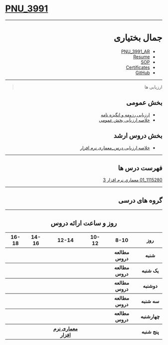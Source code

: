 # [PNU_3991](https://github.com/AliRazavi-edu/PNU_3991#TOC)

<div dir="rtl">
     
---------

# جمال بختیاری
- [PNU_3991_AR](https://github.com/jam123rgb/PNU_3991_AR)
- [Resume](https://jam123rgb.github.io/) 
- [SOP](https://github.com/jam123rgb/SOP)
- [Certificates](https://github.com/jam123rgb/Learn-JavaScript)
- [GitHub](https://github.com/jam123rgb)

------------------
> ارزیابی ها

##  بخش عمومی
- [ارزیابی رزومه و انگیزه نامه]()
- [خلاصه ارزیابی بخش عمومی](https://github.com/jam123rgb/PNU_3991_AR/blob/main/_General/JB_CV_CheckList_AR_3991.pdf)

##  بخش دروس ارشد
- [خلاصه ارزیابی درس_معماری نرم افزار](https://github.com/jam123rgb/PNU_3991_AR/blob/main/_General/JB_SoftwareArchitecture_CheckList_AR_3991.pdf)

------------------
## فهرست درس ها  


[1115280_01	معماري نرم افزار	3](https://github.com/saharzeinivand/PNU_3991_AR/tree/main/SoftwareArchitecture)


--------------
## گروه های درسی

------------------
<div align="center">
     
## روز و ساعت ارائه دروس

</div>

<div dir="ltr">
     
<table style="width:100%">
  <tr>
    <th >16-18</th>
    <th >14-16</th>
    <th >12-14</th>
    <th>10-12</th>
    <th>8-10</th>
    <th>روز</th>
  </tr>
  <tr>
    <th ><a > </a></th>
    <th ><a > </a></th>
    <th ><a > </a></th>
    <th></th>
    <th ><a >مطالعه دروس </a></th>
    <th>شنبه</th>
  </tr>
   <tr>
    <th ></th>
    <th ></th>
    <th></th>
    <th></th>
    <th ><a >مطالعه دروس </a></th>
    <th>یک شنبه</th>
  </tr>
   <tr>
     <th ><a> </a> </th>
     <th ><a > </a></th>
     <th><a  > </a></th>
    <th ></th> 
    <th><a >مطالعه دروس </a></th>
  <th>دوشنبه</th>
  </tr>
   <tr>
    <th ></th>
    <th ></th>
    <th></th>
    <th></th>
    <th ><a >مطالعه دروس </a></th>
    <th>سه شنبه</th>
  </tr>
   <tr>
    <th ></th>
    <th ></th>
    <th></th>
    <th></th>
     <th ><a >مطالعه دروس </a></th>
    <th>چهارشنبه</th>
  </tr>
   <tr>
    <th ></th>
     <th ><a></a></th>
     <th ><a  href="https://github.com/AliRazavi-edu/PNU_3991/tree/master/_MSc/SoftwareArchitecture#TOC">معماری نرم افزار</a></th>
     <th><a  href="https://github.com/AliRazavi-edu/PNU_3991/tree/master/_MSc/SoftwareDevelopmentMethodologies#TOC"></a></th>
    <th><a href="https://github.com/AliRazavi-edu/PNU_3991/tree/master/_MSc/AdvancedSoftwareEngineering#TOC"></a></th>
    <th>پنج شنبه</th>
  </tr>
</table>

</div>
